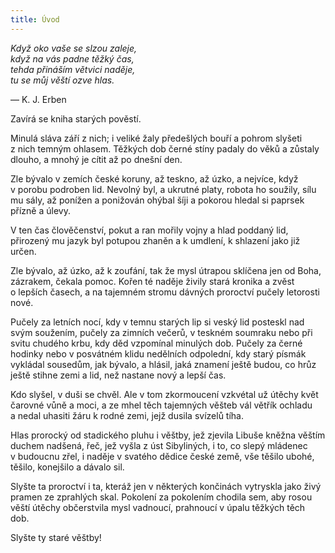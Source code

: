 ```yaml
---
title: Úvod
---
```


_Když oko vaše se slzou zaleje,  
když na vás padne těžký čas,  
tehda přináším větvici naděje,  
tu se můj věští ozve hlas._

— K. J. Erben

Zavírá se kniha starých pověstí.

Minulá sláva září z nich; i veliké žaly předešlých bouří a pohrom slyšeti z nich temným ohlasem. Těžkých dob černé stíny padaly do věků a zůstaly dlouho, a mnohý je cítit až po dnešní den.

Zle bývalo v zemích české koruny, až teskno, až úzko, a nejvíce, když v porobu podroben lid. Nevolný byl, a ukrutné platy, robota ho soužily, sílu mu sály, až ponížen a ponižován ohýbal šíji a pokorou hledal si paprsek přízně a úlevy.

V ten čas člověčenství, pokut a ran mořily vojny a hlad poddaný lid, přirozený mu jazyk byl potupou zhaněn a k umdlení, k shlazení jako již určen.

Zle bývalo, až úzko, až k zoufání, tak že mysl útrapou sklíčena jen od Boha, zázrakem, čekala pomoc. Kořen té naděje živily stará kronika a zvěst o lepších časech, a na tajemném stromu dávných proroctví pučely letorosti nové.

Pučely za letních nocí, kdy v temnu starých lip si veský lid posteskl nad svým soužením, pučely za zimních večerů, v teskném soumraku nebo při svitu chudého krbu, kdy děd vzpomínal minulých dob. Pučely za černé hodinky nebo v posvátném klidu nedělních odpolední, kdy starý písmák vykládal sousedům, jak bývalo, a hlásil, jaká znamení ještě budou, co hrůz ještě stihne zemi a lid, než nastane nový a lepší čas.

Kdo slyšel, v duši se chvěl. Ale v tom zkormoucení vzkvétal už útěchy květ čarovné vůně a moci, a ze mhel těch tajemných věšteb vál větřík ochladu a nedal uhasiti žáru k rodné zemi, jejž dusila svízelů tíha.

Hlas prorocký od stadického pluhu i věštby, jež zjevila Libuše kněžna věštím duchem nadšená, řeč, jež vyšla z úst Sibyliných, i to, co slepý mládenec v budoucnu zřel, i naděje v svatého dědice české země, vše těšilo ubohé, těšilo, konejšilo a dávalo sil.

Slyšte ta proroctví i ta, kteráž jen v některých končinách vytryskla jako živý pramen ze zprahlých skal. Pokolení za pokolením chodila sem, aby rosou věští útěchy občerstvila mysl vadnoucí, prahnoucí v úpalu těžkých těch dob.

Slyšte ty staré věštby!
